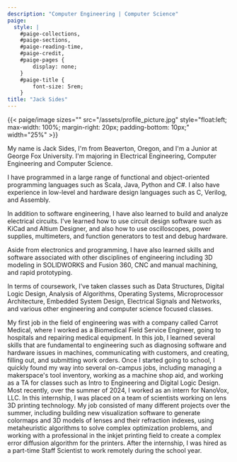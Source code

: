 ```yaml
---
description: "Computer Engineering | Computer Science"
paige:
  style: |
    #paige-collections,
    #paige-sections,
    #paige-reading-time,
    #paige-credit,
    #paige-pages {
        display: none;
    }
    #paige-title {
        font-size: 5rem;
    }
title: "Jack Sides"
---
```


{{< paige/image
sizes=""
src="/assets/profile_picture.jpg"
style="float:left; max-width: 100%; margin-right: 20px; padding-bottom: 10px;"
width="25%" >}}

My name is Jack Sides, I'm from Beaverton, Oregon, and I'm a Junior at George Fox University. I'm majoring in Electrical Engineering, Computer Engineering and Computer Science.

I have programmed in a large range of functional and object-oriented programming languages such as Scala, Java, Python and C#. I also have experience in low-level and hardware design languages such as C, Verilog, and Assembly.

In addition to software engineering, I have also learned to build and analyze electrical circuits. I've learned how to use circuit design software such as KiCad and Altium Designer, and also how to use oscilloscopes, power supplies, multimeters, and function generators to test and debug hardware.

Aside from electronics and programming, I have also learned skills and software associated with other disciplines of engineering including 3D modeling in SOLIDWORKS and Fusion 360, CNC and manual machining, and rapid prototyping.

In terms of coursework, I've taken classes such as Data Structures, Digital Logic Design, Analysis of Algorithms, Operating Systems, Microprocessor Architecture, Embedded System Design, Electrical Signals and Networks, and various other engineering and computer science focused classes. 

My first job in the field of engineering was with a company called Carrot Medical, where I worked as a Biomedical Field Service Engineer, going to hospitals and repairing medical equipment. In this job, I learned several skills that are fundamental to engineering such as diagnosing software and hardware issues in machines, communicating with customers, and creating, filling out, and submitting work orders. Once I started going to school, I quickly found my way into several on-campus jobs, including managing a makerspace's tool inventory, working as a machine shop aid, and working as a TA for classes such as Intro to Engineering and Digital Logic Design. Most recently, over the summer of 2024, I worked as an intern for NanoVox, LLC. In this internship, I was placed on a team of scientists working on lens 3D printing technology. My job consisted of many different projects over the summer, including building new visualization software to generate colormaps and 3D models of lenses and their refraction indexes, using metaheuristic algorithms to solve complex optimization problems, and working with a professional in the inkjet printing field to create a complex error diffusion algorithm for the printers. After the internship, I was hired as a part-time Staff Scientist to work remotely during the school year.
